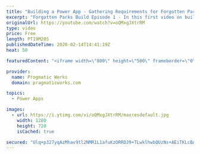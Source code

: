 ```yaml
---
title: "Building a Power App - Gathering Requirements for Forgotten Parks"
excerpt: "Forgotten Parks Build Episode 1 - In this first video on building a Power App, we setup the requirements for the Power App we will be building for non-profit organizations, Forgotten Parks (http://www.forgottenparks.org). This video focuses solely on gathering the requirements we'll be using and some"
originalUrl: https://youtube.com/watch?v=oQMxgJXtrRM
type: video
price: Free
length: PT19M20S
publishedDateTime: 2020-02-14T14:41:19Z
heat: 50

featuredContent: "<iframe width=\"800\" height=\"500\" frameborder=\"0\" src=\"https://www.youtube.com/embed/oQMxgJXtrRM\" allow=\"accelerometer; autoplay; encrypted-media; gyroscope; picture-in-picture\" allowfullscreen></iframe>"

provider:
  name: Progmatic Works
  domain: pragmaticworks.com

topics:
  - Power Apps

images:
  - url: https://i.ytimg.com/vi/oQMxgJXtrRM/maxresdefault.jpg
    width: 1280
    height: 720
    isCached: true

secured: "Ulq+p327yqAzMhav9tl2NMR1L1afuKzORRDJ9+TLwklhwbQUzNs+AEiTKLcBA/I3XIvLf9xt0DDN11dyDGfJNPu2sMz8fXlpOgA9E7S8Ww/Kq+zzJidIF1OEdfYilFiav5Xu+HRLEX1X9vX9eQUu/srxYmwZYjaFq1H5SqA5EjjHtggRqIuyCXnYqTYaau5nsBy+QWiDUevo6PwwHOC8XwKa+euHqbHol7l39sfCgdNXnBnRW+I4T3DZfM9pIxP5ahuKBNKxj/0Ens00qMfPgkbMOCXcXsQV2he8q1R7AJwNQebsVIt87tzHmQA0GIaNbtJ4+fBMRta+zqFE3YRlhUnLUEoWAP5ebgCGwZL8F/5D4VZZGVNRw5waBCRgb9SJD1IE3/0/9nN2Oucos84taFHY9Rh1dgOcaXDR011chhc=;uFMuH/tX1rH6xT1bkI78dg=="
---
```


